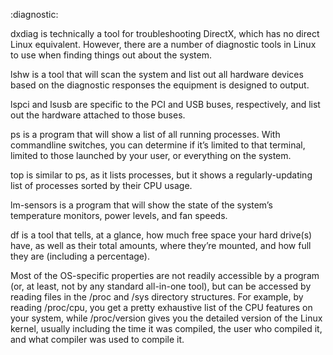 :diagnostic:

dxdiag is technically a tool for troubleshooting DirectX,
which has no direct Linux equivalent. However, there are a
number of diagnostic tools in Linux to use when finding
things out about the system.

lshw is a tool that will scan the system and list out all
hardware devices based on the diagnostic responses the
equipment is designed to output.

lspci and lsusb are specific to the PCI and USB buses,
respectively, and list out the hardware attached to those
buses.

ps is a program that will show a list of all running
processes. With commandline switches, you can determine if
it’s limited to that terminal, limited to those launched by
your user, or everything on the system.

top is similar to ps, as it lists processes, but it shows a
regularly-updating list of processes sorted by their CPU
usage.

lm-sensors is a program that will show the state of the
system’s temperature monitors, power levels, and fan speeds.

df is a tool that tells, at a glance, how much free space
your hard drive(s) have, as well as their total amounts,
where they’re mounted, and how full they are (including a
percentage).

Most of the OS-specific properties are not readily
accessible by a program (or, at least, not by any standard
all-in-one tool), but can be accessed by reading files in
the /proc and /sys directory structures. For example, by
reading /proc/cpu, you get a pretty exhaustive list of the
CPU features on your system, while /proc/version gives you
the detailed version of the Linux kernel, usually including
the time it was compiled, the user who compiled it, and what
compiler was used to compile it.
